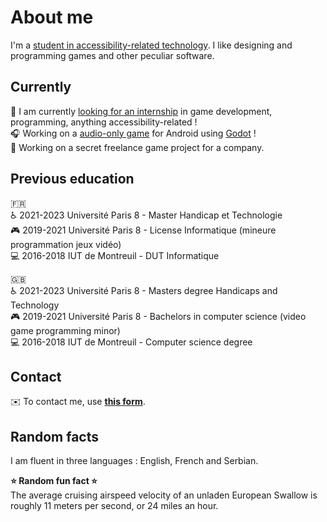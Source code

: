 # About me

I'm a [student in accessibility-related technology](https://www.univ-paris8.fr/-Master-Technologie-et-Handicap-676-). I like designing and programming games and other peculiar software.

## Currently

:newspaper: I am currently [looking for an internship](https://www.linkedin.com/in/predrag-kostic/) in game development, programming, anything accessibility-related !  
:headphones: Working on a [audio-only game](https://github.com/pkostic-dev/game-wraith-hunter) for Android using [Godot](https://godotengine.org/) !  
:space_invader: Working on a secret freelance game project for a company.

## Previous education

:fr:  
:wheelchair: 2021-2023 Université Paris 8 - Master Handicap et Technologie  
:video_game: 2019-2021 Université Paris 8 - License Informatique (mineure programmation jeux vidéo)  
:computer: 2016-2018 IUT de Montreuil - DUT Informatique  

:uk:  
:wheelchair: 2021-2023 Université Paris 8 - Masters degree Handicaps and Technology  
:video_game: 2019-2021 Université Paris 8 - Bachelors in computer science (video game programming minor)  
:computer: 2016-2018 IUT de Montreuil - Computer science degree  

## Contact

:envelope: To contact me, use [**this form**](https://linktr.ee/p_kostic).

## Random facts

I am fluent in three languages : English, French and Serbian.

**:star: Random fun fact :star:**  
The average cruising airspeed velocity of an unladen European Swallow is roughly 11 meters per second, or 24 miles an hour.
